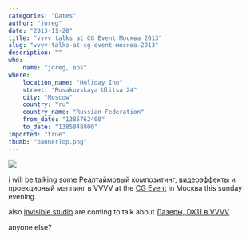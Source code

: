 ```yaml
---
categories: "Dates"
author: "joreg"
date: "2013-11-28"
title: "vvvv talks at CG Event Москва 2013"
slug: "vvvv-talks-at-cg-event-москва-2013"
description: ""
who: 
    name: "joreg, eps"
where: 
    location_name: "Holiday Inn"
    street: "Rusakovskaya Ulitsa 24"
    city: "Moscow"
    country: "ru"
    country_name: "Russian Federation"
    from_date: "1385762400"
    to_date: "1385848800"
imported: "true"
thumb: "bannerTop.png"
---
```



![](bannerTop.png) 

i will be talking some Реалтаймовый композитинг, видеоэффекты и проекционый мэппинг в VVVV at the [CG Event](http://www.cgevent.ru) in Москва this sunday evening. 

also [invisible studio](https://vvvv.org/businesses/invisible-studio) are coming to talk about [Лазеры, DX11 в VVVV](http://www.cgevent.ru/?p=5364)

anyone else?